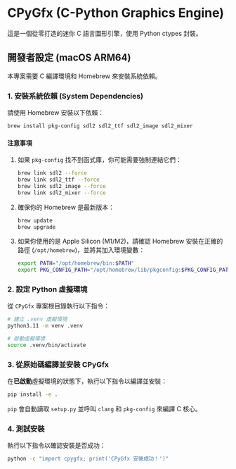 # CPyGfx (C-Python Graphics Engine)

這是一個從零打造的迷你 C 語言圖形引擎，使用 Python ctypes 封裝。

## 開發者設定 (macOS ARM64)

本專案需要 C 編譯環境和 Homebrew 來安裝系統依賴。

### 1. 安裝系統依賴 (System Dependencies)

請使用 Homebrew 安裝以下依賴：

```bash
brew install pkg-config sdl2 sdl2_ttf sdl2_image sdl2_mixer
```

#### 注意事項
1. 如果 `pkg-config` 找不到函式庫，你可能需要強制連結它們：
   ```bash
   brew link sdl2 --force
   brew link sdl2_ttf --force
   brew link sdl2_image --force
   brew link sdl2_mixer --force
   ```
2. 確保你的 Homebrew 是最新版本：
   ```bash
   brew update
   brew upgrade
   ```

3. 如果你使用的是 Apple Silicon (M1/M2)，請確認 Homebrew 安裝在正確的路徑 (`/opt/homebrew`)，並將其加入環境變數：
   ```bash
   export PATH="/opt/homebrew/bin:$PATH"
   export PKG_CONFIG_PATH="/opt/homebrew/lib/pkgconfig:$PKG_CONFIG_PATH"
   ```

### 2. 設定 Python 虛擬環境

從 `CPyGfx` 專案根目錄執行以下指令：

```bash
# 建立 .venv 虛擬環境
python3.11 -m venv .venv

# 啟動虛擬環境
source .venv/bin/activate
```

### 3. 從原始碼編譯並安裝 CPyGfx

在**已啟動**虛擬環境的狀態下，執行以下指令以編譯並安裝：

```bash
pip install -e .
```

`pip` 會自動讀取 `setup.py` 並呼叫 `clang` 和 `pkg-config` 來編譯 C 核心。

### 4. 測試安裝

執行以下指令以確認安裝是否成功：

```bash
python -c "import cpygfx; print('CPyGfx 安裝成功！')"
```


